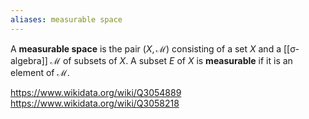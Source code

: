 ```yaml
---
aliases: measurable space
---
```

A **measurable space** is the pair $(X,\mathcal M)$ consisting of a set $X$ and a [[σ-algebra]] $\mathcal M$ of subsets of $X$. A subset $E$ of $X$ is **measurable** if it is an element of $\mathcal M$.

https://www.wikidata.org/wiki/Q3054889
https://www.wikidata.org/wiki/Q3058218